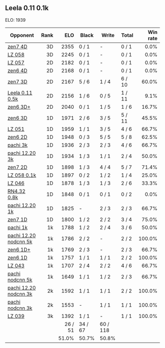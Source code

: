 ## Leela 0.11 0.1k ##

ELO: 1939

Opponent | Rank | ELO | Black | Write | Total | Win rate
---------|-----:|----:|-------|-------|-------|-------:
[zen7 4D](zen7%204D.md) | 3D | 2355 | 0 / 1 | - | 0 / 1 | 0.0%
[LZ 058](LZ%20058.md) | 3D | 2245 | 0 / 1 | - | 0 / 1 | 0.0%
[LZ 057](LZ%20057.md) | 2D | 2182 | 0 / 1 | - | 0 / 1 | 0.0%
[zen6 4D](zen6%204D.md) | 2D | 2168 | 0 / 1 | - | 0 / 1 | 0.0%
[zen7 3D](zen7%203D.md) | 2D | 2167 | 5 / 6 | 1 / 4 | 6 / 10 | 60.0%
[Leela 0.11 0.5k](Leela%200.11%200.5k.md) | 2D | 2156 | 1 / 6 | 0 / 5 | 1 / 11 | 9.1%
[zen6 3D+](zen6%203D+.md) | 2D | 2040 | 0 / 1 | 1 / 5 | 1 / 6 | 16.7%
[zen6 3D](zen6%203D.md) | 1D | 1971 | 2 / 6 | 3 / 5 | 5 / 11 | 45.5%
[LZ 051](LZ%20051.md) | 1D | 1959 | 1 / 1 | 3 / 5 | 4 / 6 | 66.7%
[zen6 2D](zen6%202D.md) | 1D | 1948 | 0 / 3 | 5 / 5 | 5 / 8 | 62.5%
[pachi 3k](pachi%203k.md) | 1D | 1936 | 2 / 3 | 2 / 3 | 4 / 6 | 66.7%
[pachi 12.20 3k](pachi%2012.20%203k.md) | 1D | 1934 | 1 / 3 | 1 / 1 | 2 / 4 | 50.0%
[zen7 2D](zen7%202D.md) | 1D | 1898 | 1 / 3 | 4 / 4 | 5 / 7 | 71.4%
[LZ 058 0.1k](LZ%20058%200.1k.md) | 1D | 1897 | 0 / 2 | 1 / 2 | 1 / 4 | 25.0%
[LZ 046](LZ%20046.md) | 1D | 1878 | 1 / 3 | 1 / 3 | 2 / 6 | 33.3%
[RN4.32 0.8k](RN4.32%200.8k.md) | 1D | 1848 | 0 / 1 | 0 / 1 | 0 / 2 | 0.0%
[pachi 12.20 1k](pachi%2012.20%201k.md) | 1D | 1825 | - | 2 / 3 | 2 / 3 | 66.7%
[zen7 1D](zen7%201D.md) | 1D | 1800 | 1 / 2 | 2 / 2 | 3 / 4 | 75.0%
[pachi 1k](pachi%201k.md) | 1k | 1788 | 1 / 2 | 2 / 4 | 3 / 6 | 50.0%
[pachi 12.20 nodcnn 5k](pachi%2012.20%20nodcnn%205k.md) | 1k | 1786 | 2 / 2 | - | 2 / 2 | 100.0%
[zen6 1D+](zen6%201D+.md) | 1k | 1769 | 2 / 3 | - | 2 / 3 | 66.7%
[zen6 1D](zen6%201D.md) | 1k | 1757 | 1 / 1 | 1 / 1 | 2 / 2 | 100.0%
[LZ 043](LZ%20043.md) | 1k | 1707 | 2 / 4 | 2 / 2 | 4 / 6 | 66.7%
[pachi nodcnn 5k](pachi%20nodcnn%205k.md) | 1k | 1649 | 1 / 1 | 1 / 2 | 2 / 3 | 66.7%
[pachi 12.20 nodcnn 3k](pachi%2012.20%20nodcnn%203k.md) | 2k | 1592 | 1 / 1 | 1 / 1 | 2 / 2 | 100.0%
[pachi nodcnn 3k](pachi%20nodcnn%203k.md) | 2k | 1553 | - | 1 / 1 | 1 / 1 | 100.0%
[LZ 039](LZ%20039.md) | 3k | 1392 | 1 / 1 | - | 1 / 1 | 100.0%
 | | | 26 / 51 | 34 / 67 | 60 / 118 | 
 | | | 51.0% | 50.7% | 50.8% | 
